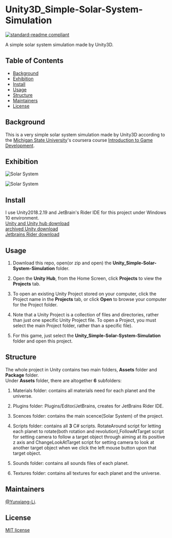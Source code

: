# Unity3D_Simple-Solar-System-Simulation

[![standard-readme compliant](https://img.shields.io/badge/readme%20style-standard-brightgreen.svg?style=flat-square)](https://github.com/RichardLitt/standard-readme)

A simple solar system simulation made by Unity3D.

## Table of Contents

- [Background](#Background)
- [Exhibition](#Exhibition)
- [Install](#install)
- [Usage](#usage)
- [Structure](#Structure)
- [Maintainers](#Maintainers)
- [License](#license)

## Background
This is a very simple solar system simulation made by Unity3D according to the [Michigan State University](https://msu.edu/)'s coursera course [Introduction to Game Development](https://www-cloudfront-alias.coursera.org/learn/game-development/home/welcome).

## Exhibition

![Solar System](https://github.com/Yunxiang-Li/Unity3D_Simple-Solar-System-Simulation/blob/master/Screeshots%20and%20Gifs/Solar%20System%20Exhibition.gif)

![Solar System](https://github.com/Yunxiang-Li/Unity_Simple-Solar-System-Simulation/blob/master/Screeshots%20and%20Gifs/syloar%20system.PNG)

## Install

I use Unity2018.2.19 and JetBrain's Rider IDE for this project under Windows 10 environment.<br>
[Unity and Unity hub download](https://unity3d.com/get-unity/download)<br>
[archived Unity download ](https://unity3d.com/get-unity/download/archive)<br>
[Jetbrains Rider download](https://www.jetbrains.com/rider/download/#section=windows)


## Usage

1. Download this repo, open(or zip and open) the **Unity_Simple-Solar-System-Simulation** folder.

2. Open the **Unity Hub**, from the Home Screen, click **Projects** to view the **Projects** tab.

3. To open an existing Unity Project stored on your computer, click the Project name in the **Projects** tab, or click **Open** to browse your computer for the Project folder.

4. Note that a Unity Project is a collection of files and directories, rather than just one specific Unity Project file. To open a Project, you must select the main Project folder, rather than a specific file).

5. For this game, just select the **Unity_Simple-Solar-System-Simulation** folder and open this project.

## Structure

The whole project in Unity contains two main folders, **Assets** folder and **Package** folder.<br>
Under **Assets** folder, there are altogether **6** subfolders:

1. Materials folder: contains all materials need for each planet and the universe.

2. Plugins folder: Plugins/Editor/JetBrains, creates for JetBrains Rider IDE.

3. Scences folder: contains the main scence(Solar System) of the project.

4. Scripts folder: contains all **3** C# scripts. RotateAround script for letting each planet
to rotate(both rotation and revolution),FollowAtTarget script for setting camera to follow a 
target object through aiming at its positive z axis and ChangeLookAtTarget script for setting
camera to look at another target object when we click the left mouse button upon that target object.

5. Sounds folder: contains all sounds files of each planet.

6. Textures folder: contains all textures for each planet and the universe.


## Maintainers

[@Yunxiang-Li](https://github.com/Yunxiang-Li).

## License

[MIT license](https://github.com/Yunxiang-Li/CS61B/blob/master/LICENSE)
